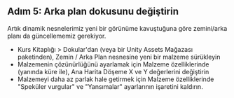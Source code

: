 ## Adım 5: Arka plan dokusunu değiştirin
Artık dinamik nesnelerimiz yeni bir görünüme kavuştuğuna göre zemini/arka planı da güncellememiz gerekiyor.

- Kurs Kitaplığı > Dokular'dan (veya bir Unity Assets Mağazası paketinden), Zemin / Arka Plan nesnesine yeni bir malzeme sürükleyin
- Malzemenin çözünürlüğünü ayarlamak için Malzeme özelliklerinde (yanında küre ile), Ana Harita Döşeme X ve Y değerlerini değiştirin
- Malzemeyi daha az parlak hale getirmek için Malzeme özelliklerinde "Speküler vurgular" ve "Yansımalar" ayarlarının işaretini kaldırın.
